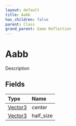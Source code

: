 ```yaml
---
layout: default
title: Aabb
has_children: false
parent: Class
grand_parent: Game Reflection
---
```

# Aabb
Description 

## Fields

| Type | Name |
|:----------|:--------------|
| [Vector3](/riftbreaker-wiki/docs/game-reflection/classes/vector3/) | center |
| [Vector3](/riftbreaker-wiki/docs/game-reflection/classes/vector3/) | half_size |

